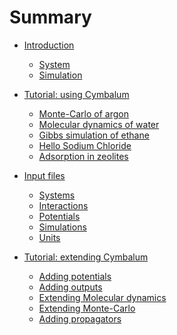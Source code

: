 # Summary

- [Introduction](engine/intro.md)
    - [System](engine/system.md)
    - [Simulation](engine/simulation.md)

- [Tutorial: using Cymbalum]()
    - [Monte-Carlo of argon]()
    - [Molecular dynamics of water]()
    - [Gibbs simulation of ethane]()
    - [Hello Sodium Chloride]()
    - [Adsorption in zeolites]()


- [Input files](input/intro.md)
    - [Systems](input/systems.md)
    - [Interactions](input/interactions.md)
    - [Potentials](input/potentials.md)
    - [Simulations](input/simulations.md)
    - [Units](input/units.md)

- [Tutorial: extending Cymbalum]()
    - [Adding potentials]()
    - [Adding outputs]()
    - [Extending Molecular dynamics]()
    - [Extending Monte-Carlo]()
    - [Adding propagators]()
